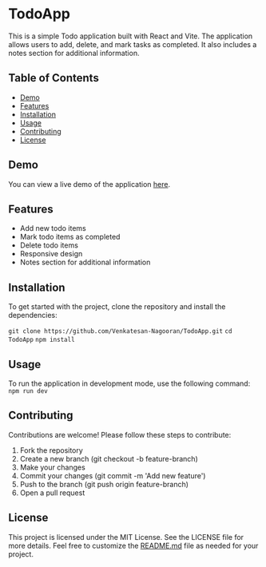 # TodoApp

This is a simple Todo application built with React and Vite. The application allows users to add, delete, and mark tasks as completed. It also includes a notes section for additional information.

## Table of Contents

- [Demo](#demo)
- [Features](#features)
- [Installation](#installation)
- [Usage](#usage)
- [Contributing](#contributing)
- [License](#license)

## Demo

You can view a live demo of the application [here](https://venkatesan-nagooran.github.io/TodoApp/).

## Features

- Add new todo items
- Mark todo items as completed
- Delete todo items
- Responsive design
- Notes section for additional information

## Installation

To get started with the project, clone the repository and install the dependencies:

``` git clone https://github.com/Venkatesan-Nagooran/TodoApp.git ```
``` cd TodoApp ```
``` npm install ```

## Usage
To run the application in development mode, use the following command:
``` npm run dev ```

## Contributing
Contributions are welcome! Please follow these steps to contribute:

1. Fork the repository
2. Create a new branch (git checkout -b feature-branch)
3. Make your changes
4. Commit your changes (git commit -m 'Add new feature')
5. Push to the branch (git push origin feature-branch)
6. Open a pull request

## License
This project is licensed under the MIT License. See the LICENSE file for more details.
Feel free to customize the [README.md](http://_vscodecontentref_/20) file as needed for your project.
